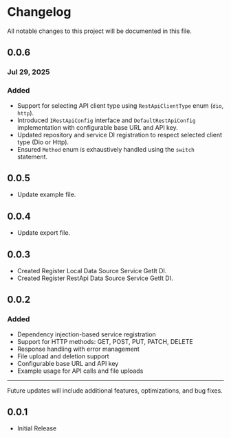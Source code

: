 # Changelog

All notable changes to this project will be documented in this file.

## 0.0.6
### Jul 29, 2025

### Added
- Support for selecting API client type using `RestApiClientType` enum (`dio`, `http`).
- Introduced `IRestApiConfig` interface and `DefaultRestApiConfig` implementation with configurable base URL and API key.
- Updated repository and service DI registration to respect selected client type (Dio or Http).
- Ensured `Method` enum is exhaustively handled using the `switch` statement.

## 0.0.5
- Update example file.

## 0.0.4
- Update export file.

## 0.0.3
- Created Register Local Data Source Service GetIt DI.
- Created Register RestApi Data Source Service GetIt DI.

## 0.0.2
### Added
- Dependency injection-based service registration
- Support for HTTP methods: GET, POST, PUT, PATCH, DELETE
- Response handling with error management
- File upload and deletion support
- Configurable base URL and API key
- Example usage for API calls and file uploads

---

Future updates will include additional features, optimizations, and bug fixes.

## 0.0.1
- Initial Release
